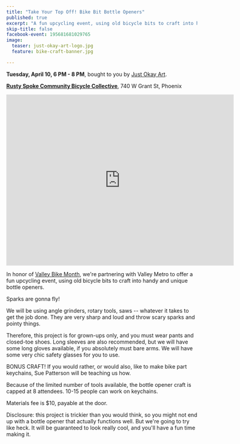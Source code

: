 ```yaml
---
title: "Take Your Top Off! Bike Bit Bottle Openers"
published: true
excerpt: "A fun upcycling event, using old bicycle bits to craft into handy and unique bottle openers"
skip-title: false
facebook-event: 195681681029765
image:
  teaser: just-okay-art-logo.jpg
  feature: bike-craft-banner.jpg

---
```


**Tuesday, April 10, 6 PM - 8 PM**, bought to you by [Just Okay Art](www.justokayart.com).

**[Rusty Spoke Community Bicycle Collective](https://www.rustyspoke.org/)**, 740 W Grant St, Phoenix

<iframe src="https://www.google.com/maps/embed?pb=!1m18!1m12!1m3!1d3329.3112738695577!2d-112.08647868406085!3d33.44119598077648!2m3!1f0!2f0!3f0!3m2!1i1024!2i768!4f13.1!3m3!1m2!1s0x872b1187efda70fd%3A0xd4027ae4f6e0b7dd!2sRusty+Spoke!5e0!3m2!1sen!2sus!4v1521220674903" width="600" height="450" frameborder="0" style="border:0" allowfullscreen></iframe>

In honor of [Valley Bike Month](https://www.valleymetro.org/valley-bike-month), we're partnering with Valley Metro to offer a fun upcycling event, using old bicycle bits to craft into handy and unique bottle openers.

Sparks are gonna fly!

We will be using angle grinders, rotary tools, saws -- whatever it takes to get the job done. They are very sharp and loud and throw scary sparks and pointy things.

Therefore, this project is for grown-ups only, and you must wear pants and closed-toe shoes. Long sleeves are also recommended, but we will have some long gloves available, if you absolutely must bare arms. We will have some very chic safety glasses for you to use.

BONUS CRAFT! If you would rather, or would also, like to make bike part keychains, Sue Patterson will be teaching us how.

Because of the limited number of tools available, the bottle opener craft is capped at 8 attendees. 10-15 people can work on keychains.

Materials fee is $10, payable at the door.

Disclosure: this project is trickier than you would think, so you might not end up with a bottle opener that actually functions well. But we're going to try like heck. It will be guaranteed to look really cool, and you'll have a fun time making it.
